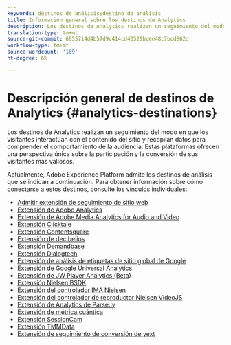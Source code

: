 ```yaml
---
keywords: destinos de análisis;destino de análisis
title: Información general sobre los destinos de Analytics
description: Los destinos de Analytics realizan un seguimiento del modo en que los visitantes interactúan con el contenido del sitio y recopilan datos para comprender el comportamiento de la audiencia. Estas plataformas ofrecen una perspectiva única sobre la participación y la conversión de sus visitantes más valiosos.
translation-type: tm+mt
source-git-commit: 6655714d4b57d9c414cd40529bcee48c7bcd862d
workflow-type: tm+mt
source-wordcount: '169'
ht-degree: 6%

---
```



# Descripción general de destinos de Analytics {#analytics-destinations}

Los destinos de Analytics realizan un seguimiento del modo en que los visitantes interactúan con el contenido del sitio y recopilan datos para comprender el comportamiento de la audiencia. Estas plataformas ofrecen una perspectiva única sobre la participación y la conversión de sus visitantes más valiosos.

Actualmente, Adobe Experience Platform admite los destinos de análisis que se indican a continuación. Para obtener información sobre cómo conectarse a estos destinos, consulte los vínculos individuales:

- [Admitir extensión de seguimiento de sitio web](./adform.md)
- [Extensión de Adobe Analytics](./adobe-analytics.md)
- [Extensión de Adobe Media Analytics for Audio and Video](./adobe-video-analytics.md)
- [Extensión Clicktale](./clicktale.md)
- [Extensión Contentsquare](./contentsquare.md)
- [Extensión de decibelios](./decibel.md)
- [Extensión Demandbase](./demandbase.md)
- [Extensión Dialogtech](./dialogtech.md)
- [Extensión de análisis de etiquetas de sitio global de Google](./gtag-analytics.md)
- [Extensión de Google Universal Analytics](./google-universal-analytics.md)
- [Extensión de JW Player Analytics (Beta)](./jw-player-analytics.md)
- [Extensión Nielsen BSDK](./nielsen-bsdk.md)
- [Extensión del controlador IMA Nielsen](./nielsen-ima.md)
- [Extensión del controlador de reproductor Nielsen VideoJS](./nielsen-videojs.md)
- [Extensión de Analytics de Parse.ly](./parsely.md)
- [Extensión de métrica cuántica](./quantum-metric.md)
- [Extensión SessionCam](./sessioncam.md)
- [Extensión TMMData](./tmmdata.md)
- [Extensión de seguimiento de conversión de yext](./yext.md)
